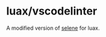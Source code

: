 # luax/vscodelinter

A modified version of [selene](https://kampfkarren.github.io/selene/) for luax.